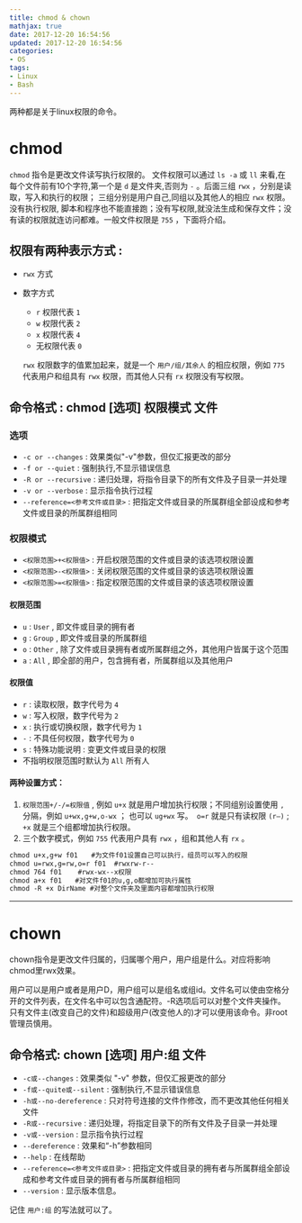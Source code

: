 ```yaml
---
title: chmod & chown
mathjax: true
date: 2017-12-20 16:54:56
updated: 2017-12-20 16:54:56
categories:
- OS
tags:
- Linux
- Bash
---
```

两种都是关于linux权限的命令。

<!--more-->

# chmod
 `chmod` 指令是更改文件读写执行权限的。
文件权限可以通过 `ls -a` 或 `ll` 来看,在每个文件前有10个字符,第一个是 `d` 是文件夹,否则为 `-` 。后面三组 `rwx` ，分别是读取，写入和执行的权限； 三组分别是用户自己,同组以及其他人的相应 `rwx` 权限。没有执行权限, 脚本和程序也不能直接跑；没有写权限,就没法生成和保存文件；没有读的权限就连访问都难。一般文件权限是 `755` ，下面将介绍。


## 权限有两种表示方式 : 
- `rwx` 方式
- 数字方式
    - `r` 权限代表 `1`
    - `w` 权限代表 `2`
    - `x` 权限代表 `4`
    - 无权限代表 `0`
    
    `rwx` 权限数字的值累加起来，就是一个 `用户/组/其余人` 的相应权限，例如 `775` 代表用户和组具有 `rwx` 权限，而其他人只有 `rx` 权限没有写权限。

## 命令格式 : chmod [选项] 权限模式 文件
### 选项
- `-c or --changes` : 效果类似"-v"参数，但仅汇报更改的部分
- `-f or --quiet` : 强制执行,不显示错误信息
- `-R or --recursive` : 递归处理，将指令目录下的所有文件及子目录一并处理
- `-v or --verbose` : 显示指令执行过程
- `--reference=<参考文件或目录>` : 把指定文件或目录的所属群组全部设成和参考文件或目录的所属群组相同

### 权限模式
- `<权限范围>+<权限值>` : 开启权限范围的文件或目录的该选项权限设置
- `<权限范围>-<权限值>` : 关闭权限范围的文件或目录的该选项权限设置
- `<权限范围>=<权限值>` : 指定权限范围的文件或目录的该选项权限设置

#### 权限范围
- `u` : `User` , 即文件或目录的拥有者
- `g` : `Group` , 即文件或目录的所属群组
- `o` : `Other` , 除了文件或目录拥有者或所属群组之外，其他用户皆属于这个范围
- `a` : `All` , 即全部的用户，包含拥有者，所属群组以及其他用户

#### 权限值
- `r` : 读取权限，数字代号为 `4`
- `w` : 写入权限，数字代号为 `2`
- `x` : 执行或切换权限，数字代号为 `1`
- `-` : 不具任何权限，数字代号为 `0`
- `s` : 特殊功能说明 : 变更文件或目录的权限
- 不指明权限范围时默认为 `All` 所有人

#### 两种设置方式： 
1. `权限范围+/-/=权限值` , 例如 `u+x` 就是用户增加执行权限；不同组别设置使用 `,` 分隔，例如 `u+wx,g+w,o-wx` ； 也可以 `ug+wx` 写。` o=r` 就是只有读权限 `(r–)` ; `+x` 就是三个组都增加执行权限。
2. 三个数字模式，例如 `755` 代表用户具有 `rwx` ，组和其他人有 `rx` 。


```html
chmod u+x,g+w f01　　#为文件f01设置自己可以执行，组员可以写入的权限 
chmod u=rwx,g=rw,o=r f01  #rwxrw-r--
chmod 764 f01    #rwx-wx--x权限
chmod a+x f01　　#对文件f01的u,g,o都增加可执行属性
chmod -R +x DirName #对整个文件夹及里面内容都增加执行权限
```
___
# chown
chown指令是更改文件归属的，归属哪个用户，用户组是什么。对应将影响chmod里rwx效果。

用户可以是用户或者是用户D，用户组可以是组名或组id。文件名可以使由空格分开的文件列表，在文件名中可以包含通配符。-R选项后可以对整个文件夹操作。 只有文件主(改变自己的文件)和超级用户(改变他人的)才可以便用该命令。非root管理员慎用。

## 命令格式: chown [选项] 用户:组 文件
- `-c或--changes` : 效果类似 "-v" 参数，但仅汇报更改的部分
- `-f或--quite或--silent` : 强制执行,不显示错误信息
- `-h或--no-dereference` : 只对符号连接的文件作修改，而不更改其他任何相关文件
- `-R或--recursive` : 递归处理，将指定目录下的所有文件及子目录一并处理
- `-v或--version` : 显示指令执行过程
- `--dereference` : 效果和“-h”参数相同
- `--help` : 在线帮助
- `--reference=<参考文件或目录>` : 把指定文件或目录的拥有者与所属群组全部设成和参考文件或目录的拥有者与所属群组相同
- `--version` : 显示版本信息。

记住 `用户:组` 的写法就可以了。

